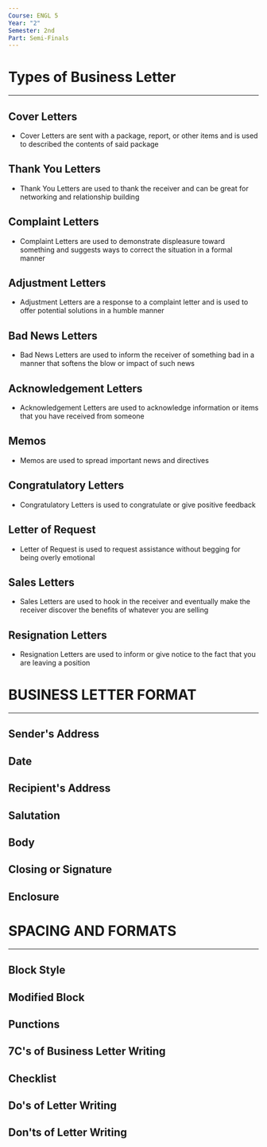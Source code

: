 ```yaml
---
Course: ENGL 5
Year: "2"
Semester: 2nd
Part: Semi-Finals
---
```

# Types of Business Letter
---
## Cover Letters
- Cover Letters are sent with a package, report, or other items and is used to described the contents of said package 
## Thank You Letters
- Thank You Letters are used to thank the receiver and can be great for networking and relationship building
## Complaint Letters
- Complaint Letters are used to demonstrate displeasure toward something and suggests ways to correct the situation in a formal manner
## Adjustment Letters
- Adjustment Letters are a response to a complaint letter and is used to offer potential solutions in a humble manner
## Bad News Letters
- Bad News Letters are used to inform the receiver of something bad in a manner that softens the blow or impact of such news
## Acknowledgement Letters
- Acknowledgement Letters are used to acknowledge information or items that you have received from someone
## Memos
- Memos are used to spread important news and directives
## Congratulatory Letters
- Congratulatory Letters is used to congratulate or give positive feedback 
## Letter of Request
- Letter of Request is used to request assistance without begging for being overly emotional
## Sales Letters
- Sales Letters are used to hook in the receiver and eventually make the receiver discover the benefits of whatever you are selling
## Resignation Letters
- Resignation Letters are used to inform or give notice to the fact that you are leaving a position

# BUSINESS LETTER FORMAT
---
## Sender's Address

## Date

## Recipient's Address

## Salutation

## Body

## Closing or Signature

## Enclosure

# SPACING AND FORMATS
---
## Block Style

## Modified Block

## Punctions

## 7C's of Business Letter Writing

## Checklist

## Do's of Letter Writing

## Don'ts of Letter Writing